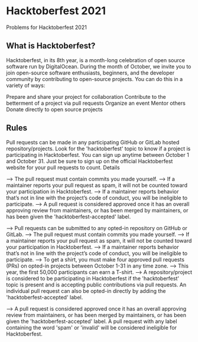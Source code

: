# Hacktoberfest 2021
Problems for Hacktoberfest 2021

## What is Hacktoberfest?
Hacktoberfest, in its 8th year, is a month-long celebration of open source software run by DigitalOcean. During the month of October, we invite you to join open-source software enthusiasts, beginners, and the developer community by contributing to open-source projects. You can do this in a variety of ways:

Prepare and share your project for collaboration
Contribute to the betterment of a project via pull requests
Organize an event
Mentor others
Donate directly to open source projects

## Rules
Pull requests can be made in any participating GitHub or GitLab hosted repository/projects. Look for the 'hacktoberfest' topic to know if a project is participating in Hacktoberfest.
You can sign up anytime between October 1 and October 31. Just be sure to sign up on the official Hacktoberfest website for your pull requests to count.
Details

--> The pull request must contain commits you made yourself.
--> If a maintainer reports your pull request as spam, it will not be counted toward your participation in Hacktoberfest.
--> If a maintainer reports behavior that’s not in line with the project’s code of conduct, you will be ineligible to participate.
--> A pull request is considered approved once it has an overall approving review from maintainers, or has been merged by maintainers, or has been given the 'hacktoberfest-accepted' label.

--> Pull requests can be submitted to any opted-in repository on GitHub or GitLab.
--> The pull request must contain commits you made yourself.
--> If a maintainer reports your pull request as spam, it will not be counted toward your participation in Hacktoberfest.
--> If a maintainer reports behavior that’s not in line with the project’s code of conduct, you will be ineligible to participate.
--> To get a shirt, you must make four approved pull requests (PRs) on opted-in projects between October 1-31 in any time zone.
--> This year, the first 50,000 participants can earn a T-shirt.
--> A repository/project is considered to be participating in Hacktoberfest if the 'hacktoberfest' topic is present and is accepting public contributions via pull requests. An individual pull request can also be opted-in directly by adding the 'hacktoberfest-accepted' label.

--> A pull request is considered approved once it has an overall approving review from maintainers, or has been merged by maintainers, or has been given the 'hacktoberfest-accepted' label. A pull request with any label containing the word 'spam' or 'invalid' will be considered ineligible for Hacktoberfest.

